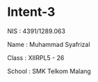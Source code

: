 # Intent-3

NIS : 4391/1289.063


Name : Muhammad Syafrizal


Class : XIIRPL5 - 26


School : SMK Telkom Malang

